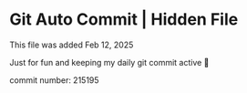 # Git Auto Commit | Hidden File

This file was added Feb 12, 2025

Just for fun and keeping my daily git commit active 🤪

commit number: 215195
